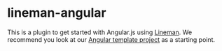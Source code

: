 # lineman-angular

This is a plugin to get started with Angular.js using
[Lineman](http://linemanjs.com). We recommend you look at our
[Angular template project](https://github.com/linemanjs/lineman-angular-template/)
as a starting point.
